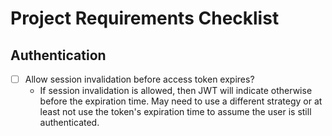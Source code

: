 # Project Requirements Checklist

## Authentication

- [ ] Allow session invalidation before access token expires?
	+ If session invalidation is allowed, then JWT will indicate otherwise before the expiration time. May need to use a different strategy or at least not use the token's expiration time to assume the user is still authenticated.
